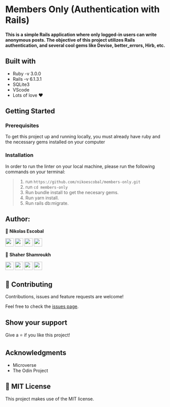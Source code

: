 # Members Only (Authentication with Rails)

#### This is a simple Rails application where only logged-in users can write anonymous posts. The objective of this project utilizes Rails authentication, and several cool gems like Devise, better_errors, Hirb, etc.


## Built with

- Ruby -v 3.0.0
- Rails -v 6.1.3.1
- SQLite3
- VScode
- Lots of love :heart:

## Getting Started

### Prerequisites

To get this project up and running locally, you must already have ruby and the necessary gems installed on your computer

### Installation

In order to run the linter on your local machine, please run the following commands on your terminal:

> 1. run `https://github.com/nikoescobal/members-only.git`
> 2. run `cd members-only`
> 3. Run bundle install to get the necesary gems.
> 4. Run yarn install.
> 5. Run rails db:migrate.

## Author:

👤 **Nikolas Escobal**

[<code><img height="26" src="https://cdn.iconscout.com/icon/free/png-256/github-153-675523.png"></code>](https://github.com/nikoescobal)
[<code><img height="26" src="https://upload.wikimedia.org/wikipedia/sco/thumb/9/9f/Twitter_bird_logo_2012.svg/1200px-Twitter_bird_logo_2012.svg.png"></code>](https://twitter.com/nikoescobal)
[<code><img height="26" src="https://upload.wikimedia.org/wikipedia/commons/thumb/c/c9/Linkedin.svg/1200px-Linkedin.svg.png"></code>](https://www.linkedin.com/in/nikolas-escobal/)
 <a href="mailto:niko.escobal@gmail.com?subject=Sup Niko?"><img height="26" src="https://cdn.worldvectorlogo.com/logos/official-gmail-icon-2020-.svg"></a>
 

 
 👤 **Shaher Shamroukh**
 
[<code><img height="26" src="https://cdn.iconscout.com/icon/free/png-256/github-153-675523.png"></code>](https://github.com/Shaher-11)
[<code><img height="26" src="https://upload.wikimedia.org/wikipedia/sco/thumb/9/9f/Twitter_bird_logo_2012.svg/1200px-Twitter_bird_logo_2012.svg.png"></code>](https://twitter.com/ShaherShamroukh/)
[<code><img height="26" src="https://upload.wikimedia.org/wikipedia/commons/thumb/c/c9/Linkedin.svg/1200px-Linkedin.svg.png"></code>](https://www.linkedin.com/in/shaher-shamroukh/)
 <a href="mailto:shahershamroukh@gmail.com?subject=Hey Shaher!"><img height="26" src="https://cdn.worldvectorlogo.com/logos/official-gmail-icon-2020-.svg"></a>
 


## 🤝 Contributing

Contributions, issues and feature requests are welcome!

Feel free to check the [issues page](https://github.com/nikoescobal/members-only/issues).

## Show your support

Give a ⭐️ if you like this project!

## Acknowledgments

- Microverse
- The Odin Project

## 📝 MIT License

This project makes use of the MIT license.
